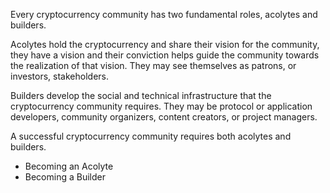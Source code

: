 Every cryptocurrency community has two fundamental roles, acolytes and builders. 

Acolytes hold the cryptocurrency and share their vision for the community, they have a vision and their conviction helps guide the community towards the realization of that vision. They may see themselves as patrons, or investors, stakeholders. 

Builders develop the social and technical infrastructure that the cryptocurrency community requires. They may be protocol or application developers, community organizers, content creators, or project managers. 

A successful cryptocurrency community requires both acolytes and builders. 

* Becoming an Acolyte
* Becoming a Builder
